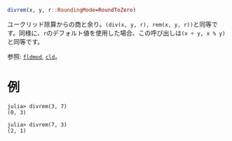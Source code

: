 ```julia
divrem(x, y, r::RoundingMode=RoundToZero)
```

ユークリッド除算からの商と余り。`(div(x, y, r), rem(x, y, r))`と同等です。同様に、`r`のデフォルト値を使用した場合、この呼び出しは`(x ÷ y, x % y)`と同等です。

参照: [`fldmod`](@ref), [`cld`](@ref)。

# 例

```jldoctest
julia> divrem(3, 7)
(0, 3)

julia> divrem(7, 3)
(2, 1)
```
